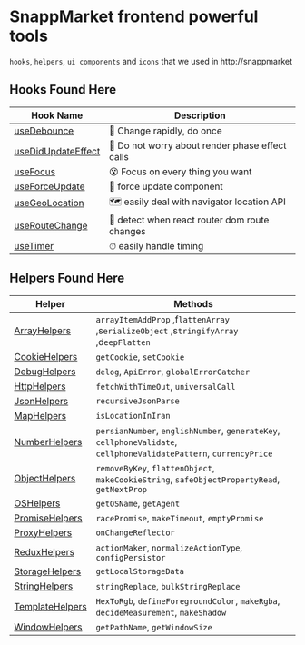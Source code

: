 # SnappMarket frontend powerful tools
`hooks`, `helpers`, `ui components` and `icons` that we used in http://snappmarket

## Hooks Found Here

| Hook Name                                         |  Description                                                     |
| ------------------------------------------------- | ---------------------------------------------------------------- |
| [useDebounce](https://github.com/snappmarket/react-hooks/tree/master/packages/hooks/packages/useDebounce)               | 🔂 Change rapidly, do once                                                   |
| [useDidUpdateEffect](https://github.com/snappmarket/react-hooks/tree/master/packages/hooks/packages/useDidUpdateEffect) | 🧵 Do not worry about render phase effect calls                             |
| [useFocus](https://github.com/snappmarket/react-hooks/tree/master/packages/hooks/packages/useFocus)                     | 😵 Focus on every thing you want                                             |
| [useForceUpdate](https://github.com/snappmarket/react-hooks/tree/master/packages/hooks/packages/useForceUpdate)         | 👿 force update component                                                    |
| [useGeoLocation](https://github.com/snappmarket/react-hooks/tree/master/packages/hooks/packages/useGeoLocation)         | 🗺 easily deal with navigator location API                                  |
| [useRouteChange](https://github.com/snappmarket/react-hooks/tree/master/packages/hooks/packages/useRouteChange)         | 🏹 detect when react router dom route changes                                |
| [useTimer](https://github.com/snappmarket/react-hooks/tree/master/packages/hooks/packages/useTimer)                     | ⏱ easily handle timing                                                      |


## Helpers Found Here

| Helper                                                                                                                | Methods |
| --------------------------------------------------------------------------------------------------------------------- | -------- | 
| [ArrayHelpers](https://github.com/snappmarket/react-hooks/tree/master/packages/helpers/packages/ArrayHelpers)         | `arrayItemAddProp` ,f`lattenArray` ,s`erializeObject` ,s`tringifyArray` ,d`eepFlatten`   |
| [CookieHelpers](https://github.com/snappmarket/react-hooks/tree/master/packages/helpers/packages/CookieHelpers)       | `getCookie`, `setCookie`   |  
| [DebugHelpers](https://github.com/snappmarket/react-hooks/tree/master/packages/helpers/packages/DebugHelpers)         | `delog`, `ApiError`, `globalErrorCatcher`    |  
| [HttpHelpers](https://github.com/snappmarket/react-hooks/tree/master/packages/helpers/packages/HttpHelpers)           | `fetchWithTimeOut`, `universalCall`   |  
| [JsonHelpers](https://github.com/snappmarket/react-hooks/tree/master/packages/helpers/packages/JsonHelpers)           | `recursiveJsonParse` |  
| [MapHelpers](https://github.com/snappmarket/react-hooks/tree/master/packages/helpers/packages/MapHelpers)             | `isLocationInIran`    | 
| [NumberHelpers](https://github.com/snappmarket/react-hooks/tree/master/packages/helpers/packages/NumberHelpers)       | `persianNumber`, `englishNumber`, `generateKey`, `cellphoneValidate`, `cellphoneValidatePattern`, `currencyPrice`  | 
| [ObjectHelpers](https://github.com/snappmarket/react-hooks/tree/master/packages/helpers/packages/ObjectHelpers)       | `removeByKey`, `flattenObject`, `makeCookieString`, `safeObjectPropertyRead`, `getNextProp`   | 
| [OSHelpers](https://github.com/snappmarket/react-hooks/tree/master/packages/helpers/packages/OSHelpers)               | `getOSName`, `getAgent` | 
| [PromiseHelpers](https://github.com/snappmarket/react-hooks/tree/master/packages/helpers/packages/PromiseHelpers)     | `racePromise`, `makeTimeout`, `emptyPromise`  | 
| [ProxyHelpers](https://github.com/snappmarket/react-hooks/tree/master/packages/helpers/packages/ProxyHelpers)         | `onChangeReflector` | 
| [ReduxHelpers](https://github.com/snappmarket/react-hooks/tree/master/packages/helpers/packages/ReduxHelpers)         | `actionMaker`, `normalizeActionType`, `configPersistor`   | 
| [StorageHelpers](https://github.com/snappmarket/react-hooks/tree/master/packages/helpers/packages/StorageHelpers)     | `getLocalStorageData` |  
| [StringHelpers](https://github.com/snappmarket/react-hooks/tree/master/packages/helpers/packages/StringHelpers)       | `stringReplace`, `bulkStringReplace` | 
| [TemplateHelpers](https://github.com/snappmarket/react-hooks/tree/master/packages/helpers/packages/TemplateHelpers)   | `HexToRgb`, `defineForegroundColor`, `makeRgba`, `decideMeasurement`, `makeShadow`  | 
| [WindowHelpers](https://github.com/snappmarket/react-hooks/tree/master/packages/helpers/packages/WindowHelpers)       | `getPathName`, `getWindowSize`    | 

